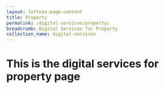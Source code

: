 ```yaml
---
layout: leftnav-page-content
title: Property
permalink: /digital-services/property/
breadcrumb: Digital Services for Property
collection_name: digital-services
---
```

# This is the digital services for property page
